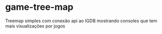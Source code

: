 # game-tree-map
Treemap simples com conexão api ao IGDB mostrando consoles que tem mais visualizações por jogos
